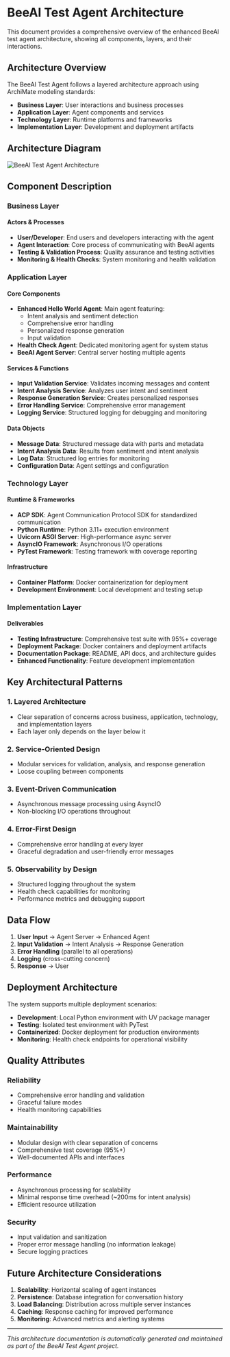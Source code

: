 # BeeAI Test Agent Architecture

This document provides a comprehensive overview of the enhanced BeeAI test agent architecture, showing all components, layers, and their interactions.

## Architecture Overview

The BeeAI Test Agent follows a layered architecture approach using ArchiMate modeling standards:

- **Business Layer**: User interactions and business processes
- **Application Layer**: Agent components and services  
- **Technology Layer**: Runtime platforms and frameworks
- **Implementation Layer**: Development and deployment artifacts

## Architecture Diagram

![BeeAI Test Agent Architecture](docs/architecture/diagram.png)

## Component Description

### Business Layer

#### Actors & Processes
- **User/Developer**: End users and developers interacting with the agent
- **Agent Interaction**: Core process of communicating with BeeAI agents
- **Testing & Validation Process**: Quality assurance and testing activities
- **Monitoring & Health Checks**: System monitoring and health validation

### Application Layer

#### Core Components
- **Enhanced Hello World Agent**: Main agent featuring:
  - Intent analysis and sentiment detection
  - Comprehensive error handling
  - Personalized response generation
  - Input validation
- **Health Check Agent**: Dedicated monitoring agent for system status
- **BeeAI Agent Server**: Central server hosting multiple agents

#### Services & Functions
- **Input Validation Service**: Validates incoming messages and content
- **Intent Analysis Service**: Analyzes user intent and sentiment
- **Response Generation Service**: Creates personalized responses
- **Error Handling Service**: Comprehensive error management
- **Logging Service**: Structured logging for debugging and monitoring

#### Data Objects
- **Message Data**: Structured message data with parts and metadata
- **Intent Analysis Data**: Results from sentiment and intent analysis
- **Log Data**: Structured log entries for monitoring
- **Configuration Data**: Agent settings and configuration

### Technology Layer

#### Runtime & Frameworks
- **ACP SDK**: Agent Communication Protocol SDK for standardized communication
- **Python Runtime**: Python 3.11+ execution environment
- **Uvicorn ASGI Server**: High-performance async server
- **AsyncIO Framework**: Asynchronous I/O operations
- **PyTest Framework**: Testing framework with coverage reporting

#### Infrastructure
- **Container Platform**: Docker containerization for deployment
- **Development Environment**: Local development and testing setup

### Implementation Layer

#### Deliverables
- **Testing Infrastructure**: Comprehensive test suite with 95%+ coverage
- **Deployment Package**: Docker containers and deployment artifacts
- **Documentation Package**: README, API docs, and architecture guides
- **Enhanced Functionality**: Feature development implementation

## Key Architectural Patterns

### 1. **Layered Architecture**
- Clear separation of concerns across business, application, technology, and implementation layers
- Each layer only depends on the layer below it

### 2. **Service-Oriented Design**
- Modular services for validation, analysis, and response generation
- Loose coupling between components

### 3. **Event-Driven Communication**
- Asynchronous message processing using AsyncIO
- Non-blocking I/O operations throughout

### 4. **Error-First Design**
- Comprehensive error handling at every layer
- Graceful degradation and user-friendly error messages

### 5. **Observability by Design**
- Structured logging throughout the system
- Health check capabilities for monitoring
- Performance metrics and debugging support

## Data Flow

1. **User Input** → Agent Server → Enhanced Agent
2. **Input Validation** → Intent Analysis → Response Generation
3. **Error Handling** (parallel to all operations)
4. **Logging** (cross-cutting concern)
5. **Response** → User

## Deployment Architecture

The system supports multiple deployment scenarios:

- **Development**: Local Python environment with UV package manager
- **Testing**: Isolated test environment with PyTest
- **Containerized**: Docker deployment for production environments
- **Monitoring**: Health check endpoints for operational visibility

## Quality Attributes

### Reliability
- Comprehensive error handling and validation
- Graceful failure modes
- Health monitoring capabilities

### Maintainability
- Modular design with clear separation of concerns
- Comprehensive test coverage (95%+)
- Well-documented APIs and interfaces

### Performance
- Asynchronous processing for scalability
- Minimal response time overhead (~200ms for intent analysis)
- Efficient resource utilization

### Security
- Input validation and sanitization
- Proper error message handling (no information leakage)
- Secure logging practices

## Future Architecture Considerations

1. **Scalability**: Horizontal scaling of agent instances
2. **Persistence**: Database integration for conversation history
3. **Load Balancing**: Distribution across multiple server instances
4. **Caching**: Response caching for improved performance
5. **Monitoring**: Advanced metrics and alerting systems

---

*This architecture documentation is automatically generated and maintained as part of the BeeAI Test Agent project.*
